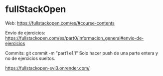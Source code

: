 # fullStackOpen
Web:
https://fullstackopen.com/es/#course-contents

Envío de ejercicios:
https://fullstackopen.com/es/part0/informacion_general#envio-de-ejercicios

Commits:
git commit -m "part1 e1.1"
Solo hacer push de una parte entera y no de ejercicios sueltos.


https://fullstackopen-svi3.onrender.com/
